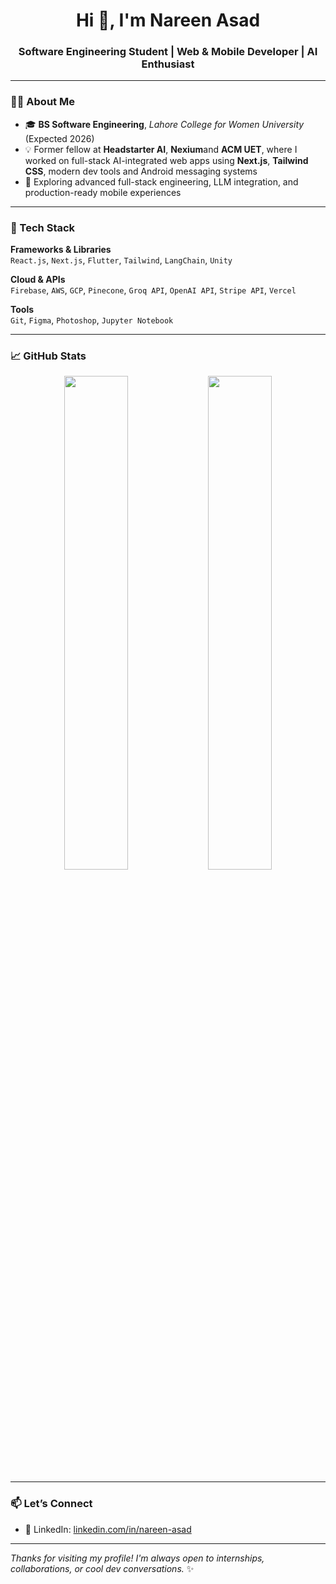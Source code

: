 <h1 align="center">Hi 👋, I'm Nareen Asad</h1>
<h3 align="center">Software Engineering Student | Web & Mobile Developer | AI Enthusiast</h3>

---

### 👩‍💻 About Me

- 🎓 **BS Software Engineering**, *Lahore College for Women University* (Expected 2026)  
- 💡 Former fellow at **Headstarter AI**, **Nexium**and **ACM UET**, where I worked on full-stack AI-integrated web apps using **Next.js**, **Tailwind CSS**, modern dev tools and Android messaging systems  
- 🌱 Exploring advanced full-stack engineering, LLM integration, and production-ready mobile experiences  

---

### 🧰 Tech Stack

**Frameworks & Libraries**  
`React.js`, `Next.js`, `Flutter`, `Tailwind`, `LangChain`, `Unity`

**Cloud & APIs**  
`Firebase`, `AWS`, `GCP`, `Pinecone`, `Groq API`, `OpenAI API`, `Stripe API`, `Vercel`

**Tools**  
`Git`, `Figma`, `Photoshop`, `Jupyter Notebook`

---

### 📈 GitHub Stats

<p align="center">
  <!-- Overall GitHub stats -->
  <img src="https://github-readme-stats.vercel.app/api?username=NareenAsad&show_icons=true&theme=react&hide_border=true" width="45%" />
  <!-- Most used languages -->
  <img src="https://github-readme-stats.vercel.app/api/top-langs/?username=NareenAsad&layout=compact&theme=react&hide_border=true" width="45%" />
</p>

---

### 📫 Let’s Connect

- 💼 LinkedIn: [linkedin.com/in/nareen-asad](https://linkedin.com/in/nareen-asad)  

---

_Thanks for visiting my profile! I'm always open to internships, collaborations, or cool dev conversations._ ✨
